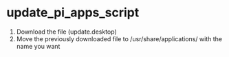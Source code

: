 # update_pi_apps_script
1. Download the file (update.desktop)
2. Move the previously downloaded file to /usr/share/applications/ with the name you want
